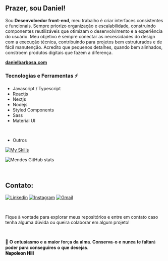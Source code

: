 <h2>
  Prazer, sou Daniel!
</h2>


<p> Sou <strong>Desenvolvedor front-end</strong>, meu trabalho é criar interfaces consistentes e funcionais. Sempre priorizo organização e escalabilidade, construindo componentes reutilizáveis que otimizam o desenvolvimento e a experiência do usuário. Meu objetivo é sempre conectar as necessidades do design com a execução técnica, contribuindo para projetos bem estruturados e de fácil manutenção. Acredito que pequenos detalhes, quando bem alinhados, constroem produtos digitais que fazem a diferença. </p>

<a href="https://danielbarbosa.vercel.app" target="_blank" rel="noopener noreferrer"><strong>danielbarbosa.com</strong></a>

### Tecnologias e Ferramentas ⚡
<div>

- Javascript / Typescript
- Reactjs
- Nextjs
- Nodejs
- Styled Components
- Sass
- Material UI
 <br>

- Outros

[![My Skills](https://skillicons.dev/icons?i=nodejs,express,docker,mongodb,postgres,sequelize,figma&theme=dark)](https://skillicons.dev)


![Mendes GitHub stats](https://github-readme-stats.vercel.app/api?username=daniel-barbosaa&show_icons=true&theme=radical) 

</div><br>

## Contato:

[![Linkedin](https://img.shields.io/badge/LinkedIn-0077B5?style=for-the-badge&logo=linkedin&logoColor=white)](https://www.linkedin.com/in/daniel-barbos/)
[![Instagram](https://img.shields.io/badge/Instagram-E4405F?style=for-the-badge&logo=instagram&logoColor=white)]()
[![Gmail](https://img.shields.io/badge/Gmail-D14836?style=for-the-badge&logo=gmail&logoColor=white)](https://www.danielmendess.dev@gmail.com)

<br>

<p>Fique à vontade para explorar meus repositórios e entre em contato caso tenha alguma dúvida ou queira colaborar em algum projeto!</p>

<br>

💭 𝐎 𝐞𝐧𝐭𝐮𝐬𝐢𝐚𝐬𝐦𝐨 𝐞 𝐚 𝐦𝐚𝐢𝐨𝐫 𝐟𝐨𝐫ç𝐚 𝐝𝐚 𝐚𝐥𝐦𝐚. 𝐂𝐨𝐧𝐬𝐞𝐫𝐯𝐚-𝐨 𝐞 𝐧𝐮𝐧𝐜𝐚 𝐭𝐞 𝐟𝐚𝐥𝐭𝐚𝐫á 𝐩𝐨𝐝𝐞𝐫 𝐩𝐚𝐫𝐚 𝐜𝐨𝐧𝐬𝐞𝐠𝐮𝐢𝐫𝐞𝐬 𝐨 𝐪𝐮𝐞 𝐝𝐞𝐬𝐞𝐣𝐚𝐬.<br>
<strong>𝐍𝐚𝐩𝐨𝐥𝐞𝐨𝐧 𝐇𝐢𝐥𝐥</strong>



